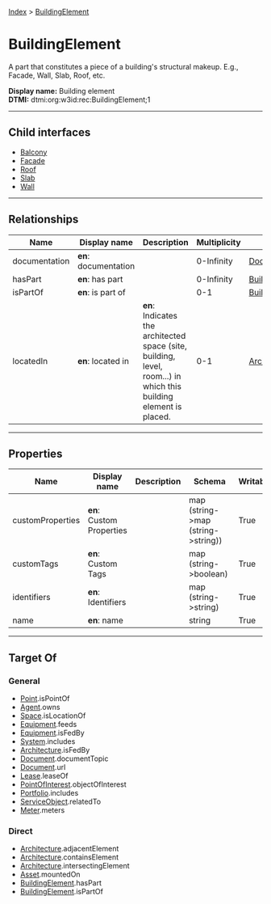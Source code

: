 [Index](../index.md) > [BuildingElement](#)
# BuildingElement

A part that constitutes a piece of a building's structural makeup. E.g., Facade, Wall, Slab, Roof, etc.


**Display name:** Building element<br />
**DTMI:** dtmi:org:w3id:rec:BuildingElement;1

---

## Child interfaces
* [Balcony](Balcony.md)
* [Facade](Facade.md)
* [Roof](Roof.md)
* [Slab](Slab.md)
* [Wall](Wall/Wall.md)

---

## Relationships

|Name|Display name|Description|Multiplicity|Target|Properties|Writable|
|-|-|-|-|-|-|-|
|documentation|**en**: documentation||0-Infinity|[Document](../Information/Document/Document.md)||True|
|hasPart|**en**: has part||0-Infinity|[BuildingElement](#)||True|
|isPartOf|**en**: is part of||0-1|[BuildingElement](#)||True|
|locatedIn|**en**: located in|**en**: Indicates the architected space (site, building, level, room...) in which this building element is placed.|0-1|[Architecture](../Space/Architecture/Architecture.md)||True|

---

## Properties

|Name|Display name|Description|Schema|Writable|
|-|-|-|-|-|
|customProperties|**en**: Custom Properties||map (string->map (string->string))|True|
|customTags|**en**: Custom Tags||map (string->boolean)|True|
|identifiers|**en**: Identifiers||map (string->string)|True|
|name|**en**: name||string|True|

---

## Target Of
### General
* [Point](../Point/Point.md).isPointOf
* [Agent](../Agent/Agent.md).owns
* [Space](../Space/Space.md).isLocationOf
* [Equipment](../Asset/Equipment/Equipment.md).feeds
* [Equipment](../Asset/Equipment/Equipment.md).isFedBy
* [System](../Collection/System/System.md).includes
* [Architecture](../Space/Architecture/Architecture.md).isFedBy
* [Document](../Information/Document/Document.md).documentTopic
* [Document](../Information/Document/Document.md).url
* [Lease](../Event/Lease.md).leaseOf
* [PointOfInterest](../Information/PointOfInterest.md).objectOfInterest
* [Portfolio](../Collection/Portfolio.md).includes
* [ServiceObject](../Information/ServiceObject/ServiceObject.md).relatedTo
* [Meter](../Asset/Equipment/Meter/Meter.md).meters
### Direct
* [Architecture](../Space/Architecture/Architecture.md).adjacentElement
* [Architecture](../Space/Architecture/Architecture.md).containsElement
* [Architecture](../Space/Architecture/Architecture.md).intersectingElement
* [Asset](../Asset/Asset.md).mountedOn
* [BuildingElement](#).hasPart
* [BuildingElement](#).isPartOf
